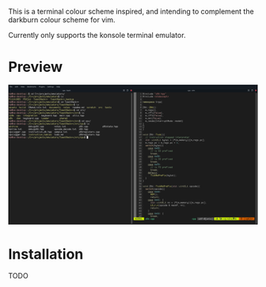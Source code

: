 This is a terminal colour scheme inspired, and intending to complement the darkburn colour scheme for vim.

Currently only supports the konsole terminal emulator.

# Preview

![image](darkburn_terminal_preview.png)

# Installation

TODO
